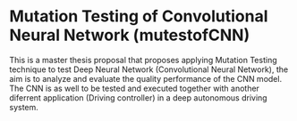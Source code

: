 # Mutation Testing of Convolutional Neural Network (mutestofCNN)
This is a master thesis proposal that proposes applying Mutation Testing technique to test Deep Neural Network (Convolutional Neural Network), the aim is to analyze and evaluate the quality performance of the CNN model.
The CNN is as well to be tested and executed together with another diferrent application (Driving controller) in a deep autonomous driving system.
